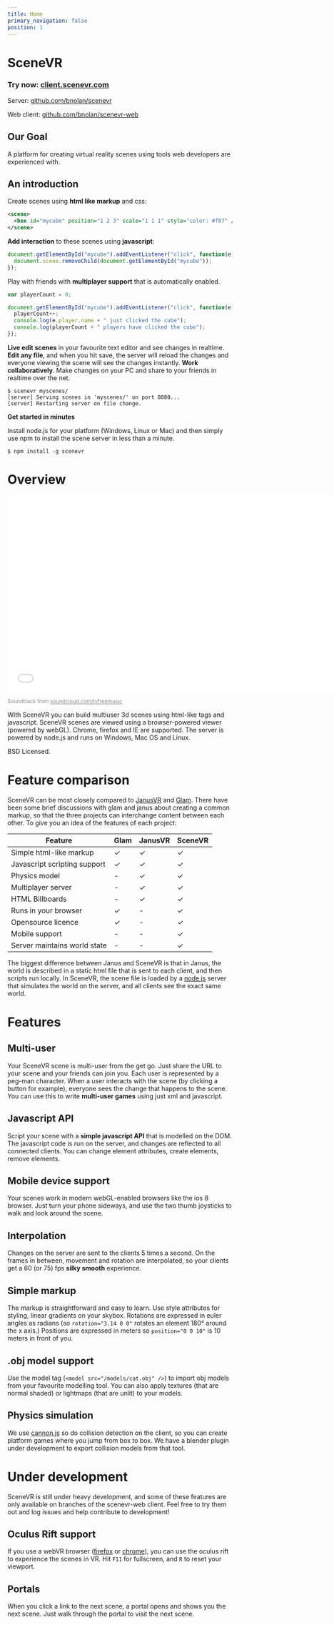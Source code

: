 ```yaml
---
title: Home
primary_navigation: false
position: 1
---
```


# SceneVR

### Try now: [client.scenevr.com](http://client.scenevr.com)

Server: [github.com/bnolan/scenevr](http://github.com/bnolan/scenevr)

Web client: [github.com/bnolan/scenevr-web](http://github.com/bnolan/scenevr-web)

## Our Goal

A platform for creating virtual reality scenes using tools web developers are experienced with.

## An introduction

Create scenes using **html like markup** and css:

```xml
<scene>
  <box id="mycube" position="1 2 3" scale="1 1 1" style="color: #f07" />
</scene>
```

**Add interaction** to these scenes using **javascript**:

```javascript
document.getElementById("mycube").addEventListener("click", function(e){
  document.scene.removeChild(document.getElementById("mycube"));
});
```

Play with friends with **multiplayer support** that is automatically enabled.

```javascript
var playerCount = 0;

document.getElementById("mycube").addEventListener("click", function(e){
  playerCount++;
  console.log(e.player.name + " just clicked the cube");
  console.log(playerCount + " players have clicked the cube");
});
```

**Live edit scenes** in your favourite text editor and see changes in realtime. **Edit any file**, and when you hit save, the server will reload the changes and everyone viewing the scene will see the changes instantly. **Work collaboratively**. Make changes on your PC and share to your friends in realtime over the net.

```
$ scenevr myscenes/
[server] Serving scenes in 'myscenes/' on port 8080...
[server] Restarting server on file change.
```

**Get started in minutes**

Install node.js for your platform (Windows, Linux or Mac) and then simply use npm to install the scene server in less than a minute.

```
$ npm install -g scenevr
```

# Overview

<iframe width="730" height="440" src="//www.youtube.com/embed/0safeTYH_WM?rel=0" frameborder="0" allowfullscreen></iframe>

<small style="opacity: 0.5">Soundtrack from <a href="https://soundcloud.com/tvfreemusic">soundcloud.com/tvfreemusic</a></small>

With SceneVR you can build multiuser 3d scenes using html-like tags and javascript. SceneVR scenes are viewed using a browser-powered viewer (powered by webGL). Chrome, firefox and IE are supported. The server is powered by node.js and runs on Windows, Mac OS and Linux.

BSD Licensed.

# Feature comparison

SceneVR can be most closely compared to [JanusVR](//janusvr.com) and [Glam](//glamjs.org). There have been some brief discussions with glam and janus about creating a common markup, so that the three projects can interchange content between each other. To give you an idea of the features of each project:

<p class="feature-comparison" />

Feature | Glam | JanusVR | SceneVR
--------|------|---------|--------
Simple html-like markup | ✓ | ✓ | ✓
Javascript scripting support | ✓ | ✓ | ✓
Physics model | - | ✓ | ✓
Multiplayer server | - | ✓ | ✓
HTML Billboards | - | ✓ | ✓
Runs in your browser | ✓ | - | ✓
Opensource licence | ✓ | - | ✓
Mobile support | - | - | ✓
Server maintains world state | - | - | ✓

The biggest difference between Janus and SceneVR is that in Janus, the world is described in a static html file that is sent to each client, and then scripts run locally. In SceneVR, the scene file is loaded by a [node.js](//nodejs.org) server that simulates the world on the server, and all clients see the exact same world.

# Features

## Multi-user

Your SceneVR scene is multi-user from the get go. Just share the URL to your scene and your friends can join you. Each user is represented by a peg-man character. When a user interacts with the scene (by clicking a button for example), everyone sees the change that happens to the scene. You can use this to write **multi-user games** using just xml and javascript.

## Javascript API

Script your scene with a **simple javascript API** that is modelled on the DOM. The javascript code is run on the server, and changes are reflected to all connected clients. You can change element attributes, create elements, remove elements.

## Mobile device support

Your scenes work in modern webGL-enabled browsers like the ios 8 browser. Just turn your phone sideways, and use the two thumb joysticks to walk and look around the scene.

## Interpolation

Changes on the server are sent to the clients 5 times a second. On the frames in between, movement and rotation are interpolated, so your clients get a 60 (or 75) fps **silky smooth** experience.

## Simple markup

The markup is straightforward and easy to learn. Use style attributes for styling, linear gradients on your skybox. Rotations are expressed in euler angles as radians (so `rotation="3.14 0 0"` rotates an element 180° around the x axis.) Positions are expressed in meters so `position="0 0 10"` is 10 meters in front of you.

## .obj model support

Use the model tag (`<model src="/models/cat.obj" />`) to import obj models from your favourite modelling tool. You can also apply textures (that are normal shaded) or lightmaps (that are unlit) to your models.

## Physics simulation

We use [cannon.js](http://cannonjs.org/) so do collision detection on the client, so you can create platform games where you jump from box to box. We have a blender plugin under development to export collision models from that tool.

# Under development

SceneVR is still under heavy development, and some of these features are only available on branches of the scenevr-web client. Feel free to try them out and log issues and help contribute to development!

## Oculus Rift support

If you use a webVR browser ([firefox](http://mozvr.com/downloads.html) or [chrome](http://blog.tojicode.com/2014/07/bringing-vr-to-chrome.html)), you can use the oculus rift to experience the scenes in VR. Hit `F11` for fullscreen, and `R` to reset your viewport.

## Portals

When you click a link to the next scene, a portal opens and shows you the next scene. Just walk through the portal to visit the next scene.
